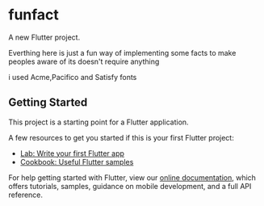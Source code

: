 # funfact

A new Flutter project.

Everthing here is just a fun way of implementing some facts to make peoples aware of 
its doesn't require anything 

i used Acme,Pacifico and Satisfy fonts 





## Getting Started

This project is a starting point for a Flutter application.

A few resources to get you started if this is your first Flutter project:

- [Lab: Write your first Flutter app](https://flutter.io/docs/get-started/codelab)
- [Cookbook: Useful Flutter samples](https://flutter.io/docs/cookbook)

For help getting started with Flutter, view our 
[online documentation](https://flutter.io/docs), which offers tutorials, 
samples, guidance on mobile development, and a full API reference.
